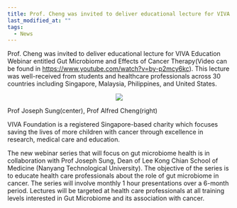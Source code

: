 ```yaml
---
title: Prof. Cheng was invited to deliver educational lecture for VIVA Education Webinar 
last_modified_at: ""
tags: 
  - News
---
```


Prof. Cheng was invited to deliver educational lecture for VIVA Education Webinar entitled Gut Microbiome and Effects of Cancer Therapy(Video can be found in https://www.youtube.com/watch?v=by-p2mcy6kc). This lecture was well-received from students and healthcare professionals across 30 countries including Singapore, Malaysia, Philippines, and United States. 

<!-- excerpt start -->
<p align="center" width="50%">
    <img src="https://user-images.githubusercontent.com/81615397/274228205-9499e845-0405-4d7b-b8d8-486e415c378d.png">
    <figcaption>Prof Joseph Sung(center), Prof Alfred Cheng(right)</figcaption>
</p>
<!-- excerpt end -->

VIVA Foundation is a registered Singapore-based charity which focuses saving the lives of more children with cancer through excellence in research, medical care and education. 

The new webinar series that will focus on gut microbiome health is in collaboration with Prof Joseph Sung, Dean of Lee Kong Chian School of Medicine (Nanyang Technological University). The objective of the series is to educate health care professionals about the role of gut microbiome in cancer. The series will involve monthly 1 hour presentations over a 6-month period. Lectures will be targeted at health care professionals at all training levels interested in Gut Microbiome and its association with cancer.

